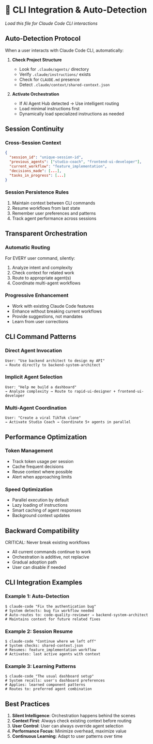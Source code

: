 # 🔌 CLI Integration & Auto-Detection

*Load this file for Claude Code CLI interactions*

## Auto-Detection Protocol

When a user interacts with Claude Code CLI, automatically:

1. **Check Project Structure**
   - Look for `.claude/agents/` directory
   - Verify `.claude/instructions/` exists
   - Check for `CLAUDE.md` presence
   - Detect `.claude/context/shared-context.json`

2. **Activate Orchestration**
   - If AI Agent Hub detected → Use intelligent routing
   - Load minimal instructions first
   - Dynamically load specialized instructions as needed

## Session Continuity

### Cross-Session Context
```json
{
  "session_id": "unique-session-id",
  "previous_agents": ["studio-coach", "frontend-ui-developer"],
  "current_workflow": "feature_implementation",
  "decisions_made": [...],
  "tasks_in_progress": [...]
}
```

### Session Persistence Rules
1. Maintain context between CLI commands
2. Resume workflows from last state
3. Remember user preferences and patterns
4. Track agent performance across sessions

## Transparent Orchestration

### Automatic Routing
For EVERY user command, silently:
1. Analyze intent and complexity
2. Check context for related work
3. Route to appropriate agent(s)
4. Coordinate multi-agent workflows

### Progressive Enhancement
- Work with existing Claude Code features
- Enhance without breaking current workflows
- Provide suggestions, not mandates
- Learn from user corrections

## CLI Command Patterns

### Direct Agent Invocation
```
User: "Use backend architect to design my API"
→ Route directly to backend-system-architect
```

### Implicit Agent Selection
```
User: "Help me build a dashboard"
→ Analyze complexity → Route to rapid-ui-designer + frontend-ui-developer
```

### Multi-Agent Coordination
```
User: "Create a viral TikTok clone"
→ Activate Studio Coach → Coordinate 5+ agents in parallel
```

## Performance Optimization

### Token Management
- Track token usage per session
- Cache frequent decisions
- Reuse context where possible
- Alert when approaching limits

### Speed Optimization
- Parallel execution by default
- Lazy loading of instructions
- Smart caching of agent responses
- Background context updates

## Backward Compatibility

CRITICAL: Never break existing workflows
- All current commands continue to work
- Orchestration is additive, not replacive
- Gradual adoption path
- User can disable if needed

## CLI Integration Examples

### Example 1: Auto-Detection
```
$ claude-code "Fix the authentication bug"
# System detects: bug fix workflow needed
# Auto-routes to: code-quality-reviewer → backend-system-architect
# Maintains context for future related fixes
```

### Example 2: Session Resume
```
$ claude-code "Continue where we left off"
# System checks: shared-context.json
# Resumes: feature_implementation workflow
# Activates: last active agents with context
```

### Example 3: Learning Patterns
```
$ claude-code "The usual dashboard setup"
# System recalls: user's dashboard preferences
# Applies: learned component patterns
# Routes to: preferred agent combination
```

## Best Practices

1. **Silent Intelligence**: Orchestration happens behind the scenes
2. **Context First**: Always check existing context before routing
3. **User Control**: User can always override agent selection
4. **Performance Focus**: Minimize overhead, maximize value
5. **Continuous Learning**: Adapt to user patterns over time